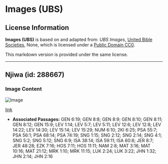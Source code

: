 # Images (UBS)

## License Information

**Images (UBS)** is based on and adapted from: _UBS Images_, [United Bible Societies](https://unitedbiblesocieties.org/), None, which is licensed under a [Public Domain CC0](https://creativecommons.org/public-domain/cc0/).

This markdown version is provided under the same license.



--------------------------------

## Njiwa (id: 288667)

### Image Content

![Image](https://cdn.aquifer.bible/aquifer-content/resources/Media/WEB-0186_dove.jpg)

[link](https://cdn.aquifer.bible/aquifer-content/resources/Media/WEB-0186_dove.jpg)

* **Associated Passages:** GEN 6:19; GEN 8:8; GEN 8:9; GEN 8:10; GEN 8:11; GEN 8:12; GEN 15:9; LEV 1:14; LEV 5:7; LEV 5:11; LEV 12:6; LEV 12:8; LEV 14:22; LEV 14:30; LEV 15:14; LEV 15:29; NUM 6:10; 2KI 6:25; PSA 55:7; PSA 56:1; PSA 68:14; PSA 74:19; SNG 1:15; SNG 2:12; SNG 2:14; SNG 4:1; SNG 5:2; SNG 5:12; SNG 6:9; ISA 38:14; ISA 59:11; ISA 60:8; JER 8:7; JER 48:28; EZK 7:16; HOS 7:11; HOS 11:11; NAM 2:8; MAT 3:16; MAT 10:16; MAT 21:12; MRK 1:10; MRK 11:15; LUK 2:24; LUK 3:22; JHN 1:32; JHN 2:14; JHN 2:16

